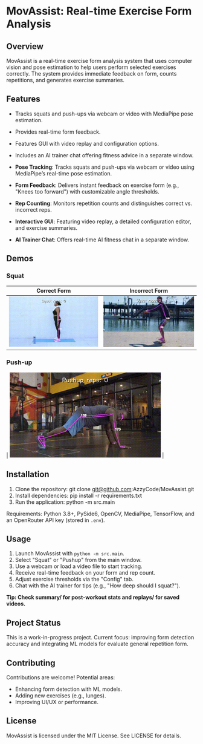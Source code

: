 # MovAssist: Real-time Exercise Form Analysis

## Overview
MovAssist is a real-time exercise form analysis system that uses computer vision and pose estimation to help users perform selected exercises correctly. The system provides immediate feedback on form, counts repetitions, and generates exercise summaries.

## Features
- Tracks squats and push-ups via webcam or video with MediaPipe pose estimation.
- Provides real-time form feedback.
- Features GUI with video replay and configuration options.
- Includes an AI trainer chat offering fitness advice in a separate window.

- **Pose Tracking**: Tracks squats and push-ups via webcam or video using MediaPipe’s real-time pose estimation.
- **Form Feedback**: Delivers instant feedback on exercise form (e.g., "Knees too forward") with customizable angle thresholds.
- **Rep Counting**: Monitors repetition counts and distinguishes correct vs. incorrect reps.
- **Interactive GUI**: Featuring video replay, a detailed configuration editor, and exercise summaries.
- **AI Trainer Chat**: Offers real-time AI fitness chat in a separate window.

## Demos

### Squat
| Correct Form | Incorrect Form |
|--------------|----------------|
| ![Squat Correct](https://github.com/AzzyCode/MovAssist/blob/main/assets/squat_correct.gif?raw=true) | ![Squat Incorrect](https://github.com/AzzyCode/MovAssist/blob/main/assets/squat_incorrect.gif?raw=true) |

### Push-up
| ![Push-up Demo](https://github.com/AzzyCode/MovAssist/blob/main/assets/pushup.gif?raw=true) |


## Installation
1. Clone the repository: git clone git@github.com:AzzyCode/MovAssist.git
2. Install dependencies: pip install -r requirements.txt
3. Run the application: python -m src.main

Requirements: Python 3.8+, PySide6, OpenCV, MediaPipe, TensorFlow, and an OpenRouter API key (stored in `.env`).

## Usage
1. Launch MovAssist with `python -m src.main`.
2. Select "Squat" or "Pushup" from the main window.
3. Use a webcam or load a video file to start tracking.
4. Receive real-time feedback on your form and rep count.
5. Adjust exercise thresholds via the "Config" tab.
6. Chat with the AI trainer for tips (e.g., "How deep should I squat?").

**Tip: Check summary/ for post-workout stats and replays/ for saved videos.**

## Project Status
This is a work-in-progress project. Current focus: improving form detection accuracy and integrating ML models for evaluate general repetition form.

## Contributing
Contributions are welcome! Potential areas:

- Enhancing form detection with ML models.
- Adding new exercises (e.g., lunges).
- Improving UI/UX or performance.

## License
MovAssist is licensed under the MIT License. See LICENSE for details.

